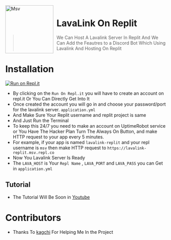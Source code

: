 <img width="150" height="150" align="left" style="float: left; margin: 0 10px 0 0;" alt="Msv" src="https://upload.wikimedia.org/wikipedia/commons/thumb/b/b2/Repl.it_logo.svg/1200px-Repl.it_logo.svg.png"> 

# LavaLink On Replit

> We Can Host A Lavalink Server In Replit And We Can Add the Feautres to a Discord Bot Which Using Lavalink And Hosting On Replit

#  Installation

[![Run on Repl.it](https://repl.it/badge/github/Just-Msv/lavalink-replit)](https://repl.it/github/Just-Msv/lavalink-replit)
- By clicking on the `Run On Repl.it` you will have to create an account on repl.it Or You Can Directly Get Into It
- Once created the account you will go in and choose your password/port for the lavalink server. `application.yml`
- And Make Sure Your Replit username and replit project is same
- And Just Run the Terminal 
- To keep this 24/7 you need to make an account on UptimeRobot service or You Have The Hacker Plan Turn The Always On Button, and make HTTP request to your app every 5 minutes.
- For example, if your app is named `lavalink-replit` and your repl username is `msv` then make HTTP request to `https://lavalink-replit.msv.repl.co`
- Now You Lavalink Server Is Ready
- The `LAVA_HOST` is Your `Repl Name` , `LAVA_PORT` and `LAVA_PASS` you can Get in `application.yml`

## Tutorial 

- The Tutorial Will Be Soon in [Youtube](https://www.youtube.com/channel/UCEz62e3PmjcghMTU1O0U6EQ)

# Contributors

- Thanks To [kagchi](https://github.com/KagChi) For Helping Me In the Project
